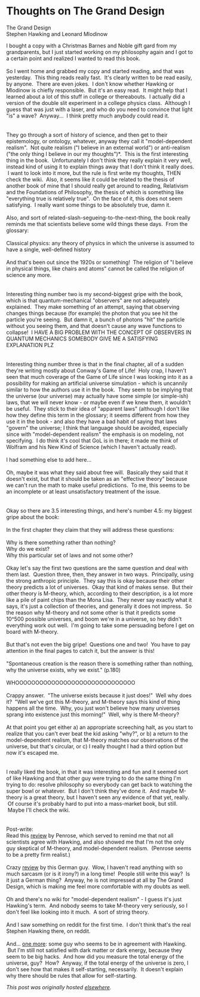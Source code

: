 # Thoughts on The Grand Design

The Grand Design<br>
Stephen Hawking and Leonard Mlodinow

<div>I bought a copy with a Christmas Barnes and Noble gift gard from my grandparents, but I just started working on my philosophy again and I got to a certain point and realized I wanted to read this book.</div>
<div><br></div>
<div>So I went home and grabbed my copy and started reading, and that was yesterday. &#160;This thing reads really fast. &#160;It's clearly written to be read easily, by anyone. &#160;There are even jokes. &#160;I don't know whether Hawking or Mlodinow is chiefly responsible. &#160;But it's an easy read. &#160;It might help that I learned about a lot of this stuff in college or thereabouts. &#160;I actually did a version of the double slit experiment in a college physics class. &#160;Although I guess that was just with a laser, and who do you need to convince that light "is" a wave? &#160;Anyway... &#160;I think pretty much anybody could read it.</div>
<div><br></div>
<div><br></div>
<div>They go through a sort of history of science, and then get to their epistemology, or ontology, whatever, anyway they call it "model-dependent realism". &#160;Not quite realism ("I believe in an external world") or anti-realism ("the only thing I believe in our my thoughts")*. &#160;This is the first interesting thing in the book. &#160;Unfortunately I don't think they really explain it very well, instead kind of using it to explain things away that I don't think it really does. &#160;I want to look into it more, but the rule is first write my thoughts, THEN check the wiki. &#160;Also, it seems like it could be related to the thesis of another book of mine that I should really get around to reading, Relativism and the Foundations of Philosophy, the thesis of which is something like "everything true is relatively true". &#160;On the face of it, this does not seem satisfying. &#160;I really want some things to be absolutely true, damn it.</div>
<div><br></div>
<div>Also, and sort of related-slash-segueing-to-the-next-thing, the book really reminds me that scientists believe some wild things these days. &#160;From the glossary:</div>
<div><br></div>
<div>Classical physics: any theory of physics in which the universe is assumed to have a single, well-defined history</div>
<div><br></div>
<div>And that's been out since the 1920s or something! &#160;The religion of "I believe in physical things, like chairs and atoms" cannot be called the religion of science any more.</div>
<div><br></div>
<div><br></div>
<div>Interesting thing number two is my second-biggest gripe with the book, which is that quantum-mechanical "observers" are not adequately explained. &#160;They make something of an attempt, saying that observing changes things because (for example) the photon that you see hit the particle you're seeing. &#160;But damn it, a bunch of photons "hit" the particle without you seeing them, and that doesn't cause any wave functions to collapse! &#160;I HAVE A BIG PROBLEM WITH THE CONCEPT OF OBSERVERS IN QUANTUM MECHANICS SOMEBODY GIVE ME A SATISFYING EXPLANATION PLZ</div>
<div><br></div>
<div><br></div>
<div>Interesting thing number three is that in the final chapter, all of a sudden they're writing mostly about Conway's Game of Life! &#160;Holy crap, I haven't seen that much coverage of the Game of Life since I was looking into it as a possibility for making an artificial universe simulation - which is uncannily similar to how the authors use it in the book. &#160;They seem to be implying that the universe (our universe) may actually have some simple (or simple-ish) laws, that we will never know - or maybe even if we knew them, it wouldn't be useful. &#160;They stick to their idea of "apparent laws" (although I don't like how they define this term in the glossary; it seems different from how they use it in the book - and also they have a bad habit of saying that laws "govern" the universe; I think that language should be avoided, especially since with "model-dependent realism" the emphasis is on modeling, not specifying. &#160;I do think it's cool that GoL is in there; it made me think of Wolfram and his New Kind of Science (which I haven't actually read).</div>
<div><br></div>
<div>I had something else to add here...</div>
<div><br></div>
<div>Oh, maybe it was what they said about free will. &#160;Basically they said that it doesn't exist, but that it should be taken as an "effective theory" because we can't run the math to make useful predictions. &#160;To me, this seems to be an incomplete or at least unsatisfactory treatment of the issue.</div>
<div><br></div>
<div><br></div>
<div>Okay so there are 3.5 interesting things, and here's number 4.5: my biggest gripe about the book:</div>
<div><br></div>
<div>In the first chapter they claim that they will address these questions:</div>
<div><br></div>
<div>Why is there something rather than nothing?</div>
<div>Why do we exist?</div>
<div>Why this particular set of laws and not some other?</div>
<div><br></div>
<div>Okay let's say the first two questions are the same question and deal with them last. &#160;Question three, then, they answer in two ways. &#160;Principally, using the strong anthropic principle. &#160;They say this is okay because their other theory predicts a lot of universes. &#160;Okay that kind of makes sense. &#160;But their other theory is M-theory, which, according to their description, is a lot more like a pile of paint chips than the Mona Lisa. &#160;They never say exactly what it says, it's just a collection of theories, and generally it does not impress. &#160;So the reason why M-theory and not some other is that it predicts some 10^500 possible universes, and boom we're in a universe, so hey didn't everything work out well. &#160;I'm going to take some persuading before I get on board with M-theory.</div>
<div><br></div>
<div>But that's not even the big gripe! &#160;Questions one and two! &#160;You have to pay attention in the final pages to catch it, but the answer is this!</div>
<div><br></div>
<div>"Spontaneous creation is the reason there is something rather than nothing, why the universe exists, why we exist." (p.180)</div>
<div><br></div>
<div>WHOOOOOOOOOOOOOOOOOOOOOOOOOOOOOO</div>
<div><br></div>
<div>Crappy answer. &#160;"The universe exists because it just does!" &#160;Well why does it? &#160;"Well we've got this M-theory, and M-theory says this kind of thing happens all the time. &#160;Why, you just won't believe how many universes sprang into existence just this morning!" &#160;Well, why is there M-theory?</div>
<div><br></div>
<div>At that point you get either a) an appropriate screeching halt, as you start to realize that you can't ever beat the kid asking "why?", or b) a return to the model-dependent realism, that M-theory matches our observations of the universe, but that's circular, or c) I really thought I had a third option but now it's escaped me.</div>
<div><br></div>
<div><br></div>
<div>I really liked the book, in that it was interesting and fun and it seemed sort of like Hawking and that other guy were trying to do the same thing I'm trying to do: resolve philosophy so everybody can get back to watching the super bowl or whatever. &#160;But I don't think they've done it. &#160;And maybe M-theory is a great theory, but I haven't seen any evidence of that yet, really. &#160;Of course it's probably hard to put into a mass-market book, but still. &#160;Maybe I'll check the wiki.<br><br><br>Post-write:<br>Read this <a href="http://www.ft.com/cms/s/2/bdf3ae28-b6e9-11df-b3dd-00144feabdc0.html#axzz1C4DotGqr">review</a> by Penrose, which served to remind me that not all scientists agree with Hawking, and also showed me that I'm not the only guy skeptical of M-theory, and model-dependent realism. &#160;(Penrose seems to be a pretty firm realist.)<br><br>Crazy <a href="http://www.boent.eu/hawking_eng.html">review</a> by this German guy. &#160;Wow, I haven't read anything with so much sarcasm (or is it irony?) in a long time! &#160;People still write this way? &#160;Is it just a German thing? &#160;Anyway, he is not impressed at all by The Grand Design, which is making me feel more comfortable with my doubts as well.<br><br>Oh and there's no wiki for "model-dependent realism" - I guess it's just Hawking's term. &#160;And nobody seems to take M-theory very seriously, so I don't feel like looking into it much. &#160;A sort of string theory.<br><br>And I saw something on reddit for the first time. &#160;I don't think that's the real Stephen Hawking there, on reddit.<br><br>And... <a href="http://online.wsj.com/article/SB10001424052748703946504575469653720549936.html">one more</a>: some guy who seems to be in agreement with Hawking. &#160;But I'm still not satisfied with dark matter or dark energy, because they seem to be big hacks. &#160;And how did you measure the total energy of the universe, guy? &#160;How? &#160;Anyway, if the total energy of the universe is zero, I don't see how that makes it self-starting, necessarily. &#160;It doesn't explain why there should be rules that allow for self-starting.</div>


*This post was originally hosted [elsewhere](http://planspace.blogspot.com/2011/01/thoughts-on-grand-design.html).*
